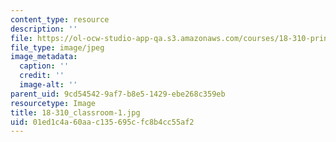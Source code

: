 ```yaml
---
content_type: resource
description: ''
file: https://ol-ocw-studio-app-qa.s3.amazonaws.com/courses/18-310-principles-of-discrete-applied-mathematics-fall-2013/01ed1c4a60aac135695cfc8b4cc55af2_18-310_classroom-1.jpg
file_type: image/jpeg
image_metadata:
  caption: ''
  credit: ''
  image-alt: ''
parent_uid: 9cd54542-9af7-b8e5-1429-ebe268c359eb
resourcetype: Image
title: 18-310_classroom-1.jpg
uid: 01ed1c4a-60aa-c135-695c-fc8b4cc55af2
---
```


